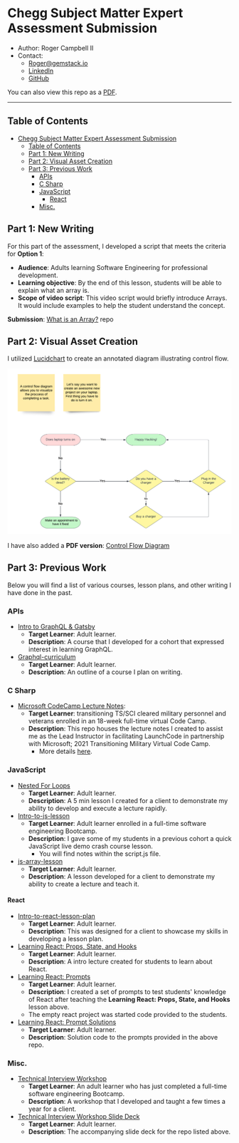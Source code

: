# Chegg Subject Matter Expert Assessment Submission

* Author: Roger Campbell II
* Contact:
  * Roger@gemstack.io
  * [LinkedIn](https://www.linkedin.com/in/mrrogercampbell/)
  * [GitHub](https://github.com/mrrogercampbell)

You can also view this repo as a [PDF](https://drive.google.com/file/d/1MaBLF42tOQZHHQLLvY33aVAkDmwcLCKV/view?usp=sharing).

---

## Table of Contents
- [Chegg Subject Matter Expert Assessment Submission](#chegg-subject-matter-expert-assessment-submission)
  - [Table of Contents](#table-of-contents)
  - [Part 1: New Writing](#part-1-new-writing)
  - [Part 2: Visual Asset Creation](#part-2-visual-asset-creation)
  - [Part 3: Previous Work](#part-3-previous-work)
    - [APIs](#apis)
    - [C Sharp](#c-sharp)
    - [JavaScript](#javascript)
      - [React](#react)
    - [Misc.](#misc)

## Part 1: New Writing
For this part of the assessment, I developed a script that meets the criteria for **Option 1**:
* **Audience**: Adults learning Software Engineering for professional development.
* **Learning objective**: By the end of this lesson, students will be able to explain what an array is.  
* **Scope of video script**: This video script would briefly introduce Arrays. It would include examples to help the student understand the concept. 

**Submission**: [What is an Array?](https://github.com/mrrogercampbell/what-is-an-array) repo

## Part 2: Visual Asset Creation
I utilized [Lucidchart](http://www.lucidchart.com) to create an annotated diagram illustrating control flow.

![control flow diagram](./assets/control-flow-diagram.png)

I have also added a **PDF version**: [Control Flow Diagram](./pdfs/control-flow-diagram.pdf)

## Part 3: Previous Work
Below you will find a list of various courses, lesson plans, and other writing I have done in the past.

### APIs
* [Intro to GraphQL & Gatsby](https://github.com/mrrogercampbell/graphql-gastby-lesson)
  * **Target Learner**: Adult learner.
  * **Description**: A course that I developed for a cohort that expressed interest in learning GraphQL.
* [Graphql-curriculum](https://github.com/mrrogercampbell/graphql-curriculum)
  * **Target Learner**: Adult learner.
  * **Description**: An outline of a course I plan on writing.

### C Sharp
* [Microsoft CodeCamp Lecture Notes](https://github.com/mrrogercampbell/microsoft-codecamp-lecture-notes):
  * **Target Learner**: transitioning TS/SCI cleared military personnel and veterans enrolled in an 18-week full-time virtual Code Camp.
  * **Description**: This repo houses the lecture notes I created to assist me as the Lead Instructor in facilitating LaunchCode in partnership with Microsoft; 2021 Transitioning Military Virtual Code Camp.
    * More details [here](https://www.launchcode.org/training/microsoft-codecamp-2021).

### JavaScript
* [Nested For Loops](https://github.com/mrrogercampbell/nested-loops-lesson)
  * **Target Learner**: Adult learner.
  * **Description**: A 5 min lesson I created for a client to demonstrate my ability to develop and execute a lecture rapidly.
* [Intro-to-js-lesson](https://github.com/mrrogercampbell/intro-to-js-lesson)
  * **Target Learner**: Adult learner enrolled in a full-time software engineering Bootcamp.
  * **Description**: I gave some of my students in a previous cohort a quick JavaScript live demo crash course lesson.
    * You will find notes within the script.js file.
* [js-array-lesson](https://github.com/mrrogercampbell/js-array-lesson)
  * **Target Learner**: Adult learner.
  * **Description**: A lesson developed for a client to demonstrate my ability to create a lecture and teach it.

#### React
* [Intro-to-react-lesson-plan](https://github.com/mrrogercampbell/intro-to-react-lesson-plan)
  * **Target Learner**: Adult learner.
  * **Description**: This was designed for a client to showcase my skills in developing a lesson plan.
* [Learning React: Props, State, and Hooks](https://github.com/mrrogercampbell/intro-to-react-lesson)
  * **Target Learner**: Adult learner.
  * **Description**: A intro lecture created for students to learn about React.
* [Learning React: Prompts](https://github.com/mrrogercampbell/intro-to-react-lesson/tree/main/Prompts)
  * **Target Learner**: Adult learner.
  * **Description**: I created a set of prompts to test students' knowledge of React after teaching the **Learning React: Props, State, and Hooks** lesson above.
  * The empty react project was started code provided to the students.
* [Learning React: Prompt Solutions](https://github.com/mrrogercampbell/lesson-1-prompts)
  * **Target Learner**: Adult learner.
  * **Description**: Solution code to the prompts provided in the above repo.

### Misc.
* [Technical Interview Workshop](https://github.com/mrrogercampbell/technical-interview-workshop)
  * **Target Learner**: An adult learner who has just completed a full-time software engineering Bootcamp.
  * **Description**: A workshop that I developed and taught a few times a year for a client.
* [Technical Interview Workshop Slide Deck](https://docs.google.com/presentation/d/1zsId1oIYn7-mflEBfqzl10e2xXtUODp9sdUlbhEOHWw/edit?usp=sharing) 
  * **Target Learner**: Adult learner.
  * **Description**: The accompanying slide deck for the repo listed above.